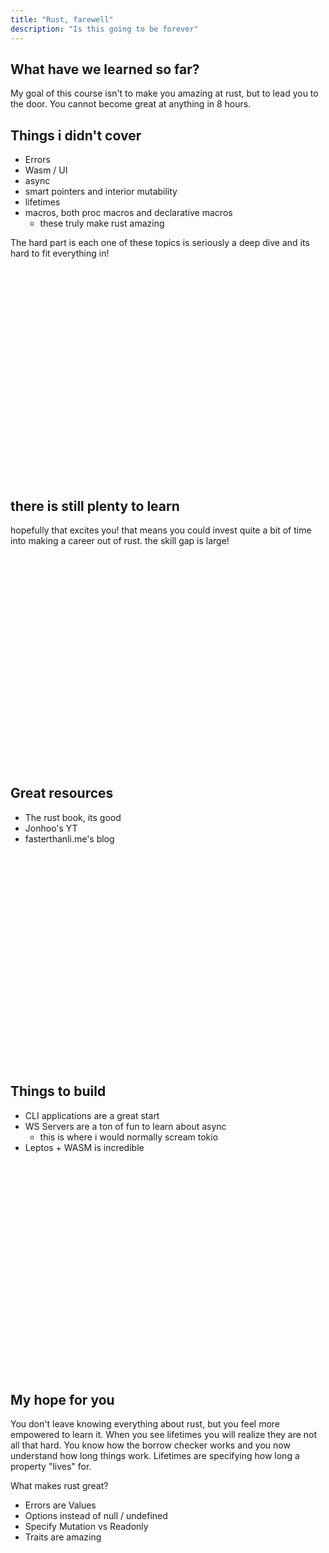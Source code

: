```yaml
---
title: "Rust, farewell"
description: "Is this going to be forever"
---
```


## What have we learned so far?

My goal of this course isn't to make you amazing at rust, but to lead you to
the door. You cannot become great at anything in 8 hours.

## Things i didn't cover

- Errors
- Wasm / UI
- async
- smart pointers and interior mutability
- lifetimes
- macros, both proc macros and declarative macros
  - these truly make rust amazing

The hard part is each one of these topics is seriously a deep dive and its hard
to fit everything in!

<br/>
<br/>
<br/>
<br/>
<br/>
<br/>
<br/>
<br/>
<br/>
<br/>
<br/>
<br/>
<br/>
<br/>
<br/>
<br/>
<br/>
<br/>
<br/>
<br/>

## there is still plenty to learn

hopefully that excites you! that means you could invest quite a bit of time
into making a career out of rust. the skill gap is large!

<br/>
<br/>
<br/>
<br/>
<br/>
<br/>
<br/>
<br/>
<br/>
<br/>
<br/>
<br/>
<br/>
<br/>
<br/>
<br/>
<br/>
<br/>
<br/>
<br/>

## Great resources

- The rust book, its good
- Jonhoo's YT
- fasterthanli.me's blog

<br/>
<br/>
<br/>
<br/>
<br/>
<br/>
<br/>
<br/>
<br/>
<br/>
<br/>
<br/>
<br/>
<br/>
<br/>
<br/>
<br/>
<br/>
<br/>
<br/>

## Things to build

- CLI applications are a great start
- WS Servers are a ton of fun to learn about async
  - this is where i would normally scream tokio
- Leptos + WASM is incredible

<br/>
<br/>
<br/>
<br/>
<br/>
<br/>
<br/>
<br/>
<br/>
<br/>
<br/>
<br/>
<br/>
<br/>
<br/>
<br/>
<br/>
<br/>
<br/>
<br/>

## My hope for you

You don't leave knowing everything about rust, but you feel more empowered to
learn it. When you see lifetimes you will realize they are not all that hard.
You know how the borrow checker works and you now understand how long things
work. Lifetimes are specifying how long a property "lives" for.

What makes rust great?

- Errors are Values
- Options instead of null / undefined
- Specify Mutation vs Readonly
- Traits are amazing

<br/>
<br/>
<br/>
<br/>
<br/>
<br/>
<br/>
<br/>
<br/>
<br/>
<br/>
<br/>
<br/>
<br/>
<br/>
<br/>
<br/>
<br/>
<br/>
<br/>
